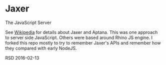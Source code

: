 # Jaxer
The JavaScript Server

See [Wikipedia](https://en.wikipedia.org/wiki/Aptana#Aptana_Jaxer) for details about Jaxer and Aptana.
This was one approach to server side JavaScript. Others were based around Rhino JS engine. I forked 
this repo mostly to try to remember Jaxer's APIs and remember how they compared with early NodeJS.

RSD 2016-02-13
